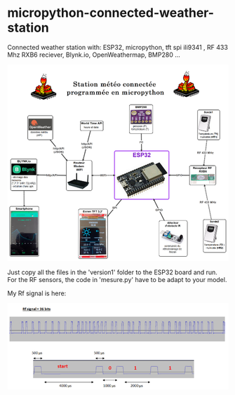 # micropython-connected-weather-station
Connected weather station with: ESP32, micropython, tft spi ili9341 , RF 433 Mhz RXB6 reciever, Blynk.io, OpenWeathermap, BMP280 ...

![](carte.png)

Just copy all the files in the 'version1' folder to the ESP32 board and run.
For the RF sensors, the code in 'mesure.py' have to be adapt to your model.

My Rf signal is here:

 ![](Rf_signal.PNG)

